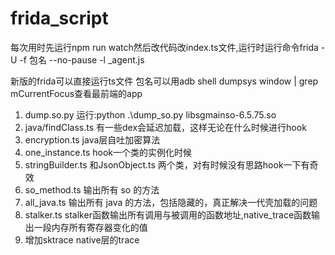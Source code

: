 # frida_script

每次用时先运行npm run watch然后改代码改index.ts文件,运行时运行命令frida -U -f 包名 --no-pause -l _agent.js

新版的frida可以直接运行ts文件
包名可以用adb shell dumpsys window | grep mCurrentFocus查看最前端的app

1. dump.so.py 运行:python .\dump_so.py libsgmainso-6.5.75.so
2. java/findClass.ts 有一些dex会延迟加载，这样无论在什么时候进行hook
3. encryption.ts java层自吐加密算法
4. one_instance.ts hook一个类的实例化时候
5. stringBuilder.ts 和JsonObject.ts 两个类，对有时候没有思路hook一下有奇效
6. so_method.ts 输出所有 so 的方法
7. all_java.ts 输出所有 java 的方法，包括隐藏的，真正解决一代壳加载的问题
8. stalker.ts stalker函数输出所有调用与被调用的函数地址,native_trace函数输出一段内存所有寄存器变化的值
9. 增加sktrace native层的trace